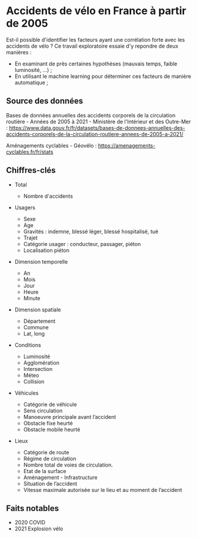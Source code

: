 # Accidents de vélo en France à partir de 2005 

Est-il possible d'identifier les facteurs ayant une corrélation forte avec les accidents de vélo ? Ce travail exploratoire essaie d'y repondre de deux manières :

* En examinant de près certaines hypothèses (mauvais temps, faible luminosité, ...) ;
* En utilisant le machine learning pour déterminer ces facteurs de manière automatique ;  

## Source des données 

Bases de données annuelles des accidents corporels de la circulation routière - Années de 2005 à 2021 -  Ministère de l'Intérieur et des Outre-Mer : https://www.data.gouv.fr/fr/datasets/bases-de-donnees-annuelles-des-accidents-corporels-de-la-circulation-routiere-annees-de-2005-a-2021/

Aménagements cyclables - Géovélo : https://amenagements-cyclables.fr/fr/stats 

## Chiffres-clés

* Total 
    * Nombre d'accidents  

* Usagers
    * Sexe 
    * Age
    * Gravités : indemne, blessé léger, blessé hospitalisé, tué
    * Trajet
    * Catégorie usager : conducteur, passager, piéton 
    * Localisation piéton 

* Dimension temporelle  
    * An
    * Mois
    * Jour
    * Heure
    * Minute

* Dimension spatiale
    * Département
    * Commune
    * Lat, long

* Conditions 
    * Luminosité
    * Agglomération
    * Intersection
    * Méteo
    * Collision

* Véhicules
    * Catégorie de véhicule
    * Sens circulation
    * Manoeuvre principale avant l’accident
    * Obstacle fixe heurté
    * Obstacle mobile heurté  

* Lieux 
    * Catégorie de route
    * Régime de circulation 
    * Nombre total de voies de circulation.
    * Etat de la surface 
    * Aménagement - Infrastructure 
    * Situation de l’accident 
    * Vitesse maximale autorisée sur le lieu et au moment de l’accident

## Faits notables

* 2020 COVID
* 2021 Explosion vélo
